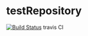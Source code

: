 # testRepository
[![Build Status](https://travis-ci.org/aokiyuya/testRepository.svg?branch=master)](https://travis-ci.org/aokiyuya/testRepository)
travis CI
